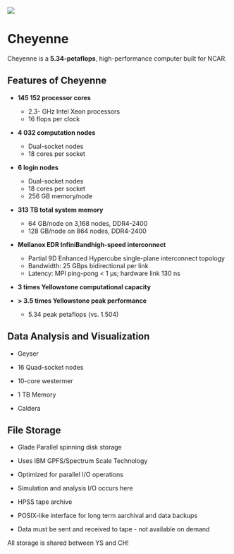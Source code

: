 ![](https://www2.cisl.ucar.edu/sites/default/files/users/bjsmith/Cheyenne-450.jpg)

# Cheyenne

Cheyenne is a **5.34-petaflops**, high-performance computer built for NCAR.

## Features of Cheyenne


- **145 152 processor cores**   
  - 2.3- GHz Intel Xeon processors 
  - 16 flops per clock 

- **4 032 computation nodes**  
  - Dual-socket nodes 
  - 18 cores per socket             

- **6 login nodes**   
  - Dual-socket nodes 
  - 18 cores per socket 
  - 256 GB memory/node                        

- **313 TB total system  memory** 
  - 64 GB/node on 3,168 nodes, DDR4-2400 
  - 128 GB/node on 864 nodes, DDR4-2400        

- **Mellanox EDR InfiniBandhigh-speed  interconnect**
   - Partial 9D Enhanced Hypercube single-plane interconnect topology 
   - Bandwidth: 25 GBps bidirectional per link 
   - Latency: MPI ping-pong < 1 µs; hardware link 130 ns 

- **3 times Yellowstone computational  capacity**  
- **> 3.5 times Yellowstone peak  performance**  
  - 5.34 peak petaflops (vs. 1.504) 

## Data Analysis and Visualization 
- Geyser
 - 16 Quad-socket nodes
 - 10-core westermer
 - 1 TB Memory

- Caldera


## File Storage 

- Glade Parallel spinning disk storage
 - Uses IBM GPFS/Spectrum Scale Technology
 - Optimized for parallel I/O operations
 - Simulation and analysis I/O occurs here

- HPSS tape archive
 - POSIX-like interface for long term aarchival and data backups
 - Data must be sent and received to tape - not available on demand

All storage is shared between YS and CH!


